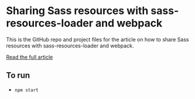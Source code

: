 # Sharing Sass resources with sass-resources-loader and webpack

This is the GitHub repo and project files for the article on how to share Sass resources with sass-resources-loader and webpack.

[Read the full article](https://medium.com/@paul.motionimaging/sharing-sass-resources-with-sass-resources-loader-and-webpack-ca470cd11746)

## To run
- `npm start`
